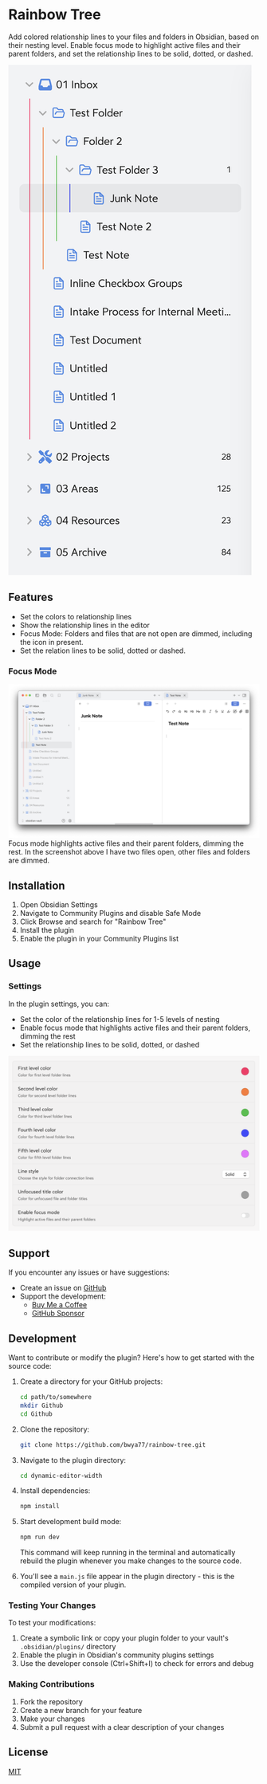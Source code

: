# Rainbow Tree

Add colored relationship lines to your files and folders in Obsidian, based on their nesting level. Enable focus mode to highlight active files and their parent folders, and set the relationship lines to be solid, dotted, or dashed.

![rainbowtree](/images/rainbowtree.png) 

## Features

- Set the colors to relationship lines
- Show the relationship lines in the editor
- Focus Mode: Folders and files that are not open are dimmed, including the icon in present.
- Set the relation lines to be solid, dotted or dashed.

### Focus Mode
![focus mode](/images/focusmode.png) 
Focus mode highlights active files and their parent folders, dimming the rest. In the screenshot above I have two files open, other files and folders are dimmed.

## Installation

1. Open Obsidian Settings
2. Navigate to Community Plugins and disable Safe Mode
3. Click Browse and search for "Rainbow Tree"
4. Install the plugin
5. Enable the plugin in your Community Plugins list

## Usage

### Settings

In the plugin settings, you can:

- Set the color of the relationship lines for 1-5 levels of nesting
- Enable focus mode that highlights active files and their parent folders, dimming the rest
- Set the relationship lines to be solid, dotted, or dashed

![Settings Panel](/images/settings.png)


## Support

If you encounter any issues or have suggestions:

- Create an issue on [GitHub](https://github.com/bwya77/rainbow-tree/issues)
- Support the development:
  - [Buy Me a Coffee](https://buymeacoffee.com/bwya77)
  - [GitHub Sponsor](https://github.com/sponsors/bwya77)

## Development

Want to contribute or modify the plugin? Here's how to get started with the source code:

1. Create a directory for your GitHub projects:
   ```bash
   cd path/to/somewhere
   mkdir Github
   cd Github
   ```

2. Clone the repository:
   ```bash
   git clone https://github.com/bwya77/rainbow-tree.git
   ```

3. Navigate to the plugin directory:
   ```bash
   cd dynamic-editor-width
   ```

4. Install dependencies:
   ```bash
   npm install
   ```

5. Start development build mode:
   ```bash
   npm run dev
   ```
   This command will keep running in the terminal and automatically rebuild the plugin whenever you make changes to the source code.

6. You'll see a `main.js` file appear in the plugin directory - this is the compiled version of your plugin.

### Testing Your Changes

To test your modifications:

1. Create a symbolic link or copy your plugin folder to your vault's `.obsidian/plugins/` directory
2. Enable the plugin in Obsidian's community plugins settings
3. Use the developer console (Ctrl+Shift+I) to check for errors and debug

### Making Contributions

1. Fork the repository
2. Create a new branch for your feature
3. Make your changes
4. Submit a pull request with a clear description of your changes

## License

[MIT](https://github.com/bwya77/rainbow-tree/blob/main/LICENSE)
